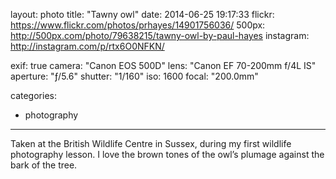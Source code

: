 layout: photo
title: "Tawny owl"
date: 2014-06-25 19:17:33
flickr: https://www.flickr.com/photos/prhayes/14901756036/
500px: http://500px.com/photo/79638215/tawny-owl-by-paul-hayes
instagram: http://instagram.com/p/rtx6O0NFKN/

exif: true
camera: "Canon EOS 500D"
lens: "Canon EF 70-200mm f/4L IS"
aperture: "ƒ/5.6"
shutter: "1/160"
iso: 1600
focal: "200.0mm"

categories:
  - photography
---

Taken at the British Wildlife Centre in Sussex, during my first wildlife photography lesson. I love the brown tones of the owl’s plumage against the bark of the tree.

